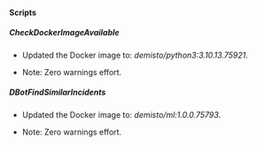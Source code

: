 
#### Scripts

##### CheckDockerImageAvailable

- Updated the Docker image to: *demisto/python3:3.10.13.75921*.

- Note: Zero warnings effort.
##### DBotFindSimilarIncidents
- Updated the Docker image to: *demisto/ml:1.0.0.75793*.

- Note: Zero warnings effort.


